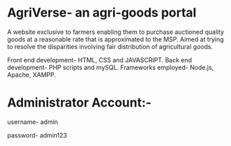 # AgriVerse- an agri-goods portal
A website exclusive to farmers enabling them to purchase auctioned quality goods at a reasonable rate that is approximated to the MSP.
Aimed at trying to resolve the disparities involving fair distribution of agricultural goods.

Front end development- HTML, CSS and JAVASCRIPT.
Back end development- PHP scripts and mySQL.
Frameworks employed- Node.js, Apache, XAMPP.

# Administrator Account:- 
username- admin

password- admin123
